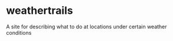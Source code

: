 weathertrails
=============

A site for describing what to do at locations under certain weather conditions
